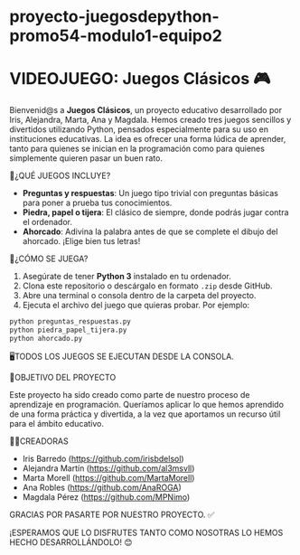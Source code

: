 # proyecto-juegosdepython-promo54-modulo1-equipo2
# VIDEOJUEGO: Juegos Clásicos 🎮

Bienvenid@s a **Juegos Clásicos**, un proyecto educativo desarrollado por Iris, Alejandra, Marta, Ana y Magdala. Hemos creado tres juegos sencillos y divertidos utilizando Python, pensados especialmente para su uso en instituciones educativas. La idea es ofrecer una forma lúdica de aprender, tanto para quienes se inician en la programación como para quienes simplemente quieren pasar un buen rato.

🧩¿QUÉ JUEGOS INCLUYE?
- **Preguntas y respuestas**: Un juego tipo trivial con preguntas básicas para poner a prueba tus conocimientos.
- **Piedra, papel o tijera**: El clásico de siempre, donde podrás jugar contra el ordenador.
- **Ahorcado**: Adivina la palabra antes de que se complete el dibujo del ahorcado. ¡Elige bien tus letras!

🚀¿CÓMO SE JUEGA?
1. Asegúrate de tener **Python 3** instalado en tu ordenador.
2. Clona este repositorio o descárgalo en formato `.zip` desde GitHub.
3. Abre una terminal o consola dentro de la carpeta del proyecto.
4. Ejecuta el archivo del juego que quieras probar. Por ejemplo:
```bash
python preguntas_respuestas.py
python piedra_papel_tijera.py
python ahorcado.py
```

🖥️TODOS LOS JUEGOS SE EJECUTAN DESDE LA CONSOLA.

🎯OBJETIVO DEL PROYECTO

Este proyecto ha sido creado como parte de nuestro proceso de aprendizaje en programación. Queríamos aplicar lo que hemos aprendido de una forma práctica y divertida, a la vez que aportamos un recurso útil para el ámbito educativo.

👩‍💻CREADORAS  
- Iris Barredo (https://github.com/irisbdelsol)  
- Alejandra Martín (https://github.com/al3msvll)  
- Marta Morell (https://github.com/MartaMorell)  
- Ana Robles (https://github.com/AnaROGA)  
- Magdala Pérez (https://github.com/MPNimo)

GRACIAS POR PASARTE POR NUESTRO PROYECTO. ✅ 

¡ESPERAMOS QUE LO DISFRUTES TANTO COMO NOSOTRAS LO HEMOS HECHO DESARROLLÁNDOLO! 😊
